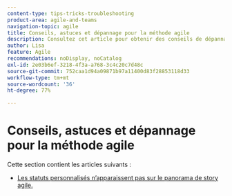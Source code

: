 ```yaml
---
content-type: tips-tricks-troubleshooting
product-area: agile-and-teams
navigation-topic: agile
title: Conseils, astuces et dépannage pour la méthode agile
description: Consultez cet article pour obtenir des conseils de dépannage sur Agile.
author: Lisa
feature: Agile
recommendations: noDisplay, noCatalog
exl-id: 2e03b6ef-3218-4f3a-a768-3c4c20c7d48c
source-git-commit: 752caa1d94a09871b97a11400d83f28853118d33
workflow-type: tm+mt
source-wordcount: '36'
ht-degree: 77%

---
```


# Conseils, astuces et dépannage pour la méthode agile

Cette section contient les articles suivants :

* [Les statuts personnalisés n’apparaissent pas sur le panorama de story agile.](../../agile/tips-tricks-and-troubleshooting/custom-status-does-not-show.md)
